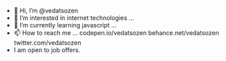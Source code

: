 - 👋 Hi, I’m @vedatsozen
- 👀 I’m interested in internet technologies ...
- 🌱 I’m currently learning javascript ...
- 📫 How to reach me ... codepen.io/vedatsozen behance.net/vedatsozen twitter.com/vedatsozen
- I am open to job offers. 

<!---
vedatsozen/vedatsozen is a ✨ special ✨ repository because its `README.md` (this file) appears on your GitHub profile.
You can click the Preview link to take a look at your changes.
--->
